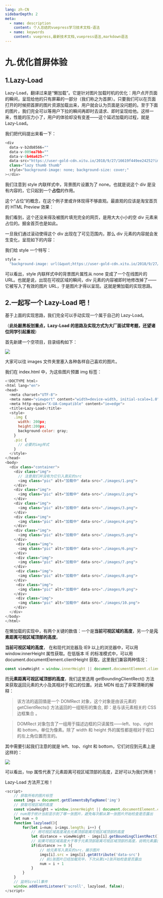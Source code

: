 ```yaml
---
lang: zh-CN
sidebarDepth: 2
meta:
  - name: description
    content: 个人总结的vuepress学习技术文档-语法
  - name: keywords
    content: vuepress,最新技术文档,vuepress语法,markdown语法
---
```


# 九.优化首屏体验

## 1.Lazy-Load

Lazy-Load，翻译过来是“懒加载”。它是针对图片加载时机的优化：用户点开页面的瞬间，呈现给他的只有屏幕的一部分（我们称之为首屏）。只要我们可以在页面打开的时候把首屏的图片资源加载出来，用户就会认为页面是没问题的。至于下面的图片，我们完全可以等用户下拉的瞬间再即时去请求、即时呈现给他。这样一来，性能的压力小了，用户的体验却没有变差——这个延迟加载的过程，就是 Lazy-Load。

我们把代码提出来看一下：

```js
<div
  data-v-b2db8566=""
  data-v-009ea7bb=""
  data-v-6b46a625=""
  data-src="https://user-gold-cdn.xitu.io/2018/9/27/16619f449ee24252?imageView2/1/w/120/h/120/q/85/format/webp/interlace/1"
  class="lazy thumb thumb"
  style="background-image: none; background-size: cover;"
></div>
```

我们注意到 style 内联样式中，背景图片设置为了 none。也就是说这个 div 是没有内容的，它只起到一个**占位**的作用。

这个“占位”的概念，在这个例子里或许体现得不够直观。最直观的应该是淘宝首页的 HTML Preview 效果：


我们看到，这个还没来得及被图片填充完全的网页，是用大大小小的空 div 元素来占位的。掘金首页也是如此。

一旦我们通过滚动使得这个 div 出现在了可见范围内，那么 div 元素的内容就会发生变化，呈现如下的内容：


我们给 style 一个特写：

```js
style =
  "background-image: url(&quot;https://user-gold-cdn.xitu.io/2018/9/27/16619f449ee24252?imageView2/1/w/120/h/120/q/85/format/webp/interlace/1&quot;); background-size: cover;"
```

可以看出，style 内联样式中的背景图片属性从 none 变成了一个在线图片的 URL。也就是说，出现在可视区域的瞬间，div 元素的内容被即时地修改掉了——它被写入了有效的图片 URL，于是图片才得以呈现。这就是懒加载的实现思路。

## 2.一起写一个 Lazy-Load 吧！

基于上面的实现思路，我们完全可以手动实现一个属于自己的 Lazy-Load。

（**此处敲黑板划重点，Lazy-Load 的思路及实现方式为大厂面试常考题，还望诸位同学引起重视**）

首先新建一个空项目，目录结构如下：

![](https://user-gold-cdn.xitu.io/2018/10/5/1664322fcf90be3e?w=466&h=116&f=png&s=14252)

大家可以往 images 文件夹里塞入各种各样自己喜欢的图片。

我们在 index.html 中，为这些图片预置 img 标签：

```js
<!DOCTYPE html>
<html lang="en">
<head>
  <meta charset="UTF-8">
  <meta name="viewport" content="width=device-width, initial-scale=1.0">
  <meta http-equiv="X-UA-Compatible" content="ie=edge">
  <title>Lazy-Load</title>
  <style>
    .img {
      width: 200px;
      height:200px;
      background-color: gray;
    }
    .pic {
      // 必要的img样式
    }
  </style>
</head>
<body>
  <div class="container">
    <div class="img">
      // 注意我们并没有为它引入真实的src
      <img class="pic" alt="加载中" data-src="./images/1.png">
    </div>
    <div class="img">
      <img class="pic" alt="加载中" data-src="./images/2.png">
    </div>
    <div class="img">
      <img class="pic" alt="加载中" data-src="./images/3.png">
    </div>
    <div class="img">
      <img class="pic" alt="加载中" data-src="./images/4.png">
    </div>
    <div class="img">
      <img class="pic" alt="加载中" data-src="./images/5.png">
    </div>
     <div class="img">
      <img class="pic" alt="加载中" data-src="./images/6.png">
    </div>
     <div class="img">
      <img class="pic" alt="加载中" data-src="./images/7.png">
    </div>
     <div class="img">
      <img class="pic" alt="加载中" data-src="./images/8.png">
    </div>
     <div class="img">
      <img class="pic" alt="加载中" data-src="./images/9.png">
    </div>
     <div class="img">
      <img class="pic" alt="加载中" data-src="./images/10.png">
    </div>
  </div>
</body>
</html>
```

在懒加载的实现中，有两个关键的数值：一个是**当前可视区域的高度**，另一个是**元素距离可视区域顶部的高度**。

**当前可视区域的高度**， 在和现代浏览器及 IE9 以上的浏览器中，可以用 window.innerHeight 属性获取。在低版本 IE 的标准模式中，可以用 document.documentElement.clientHeight 获取，这里我们兼容两种情况：

```js
const viewHeight = window.innerHeight || document.documentElement.clientHeight
```

而**元素距离可视区域顶部的高度**，我们这里选用 getBoundingClientRect() 方法来获取返回元素的大小及其相对于视口的位置。对此 MDN 给出了非常清晰的解释：

> 该方法的返回值是一个 DOMRect 对象，这个对象是由该元素的 getClientRects() 方法返回的一组矩形的集合, 即：是与该元素相关的 CSS 边框集合 。

> DOMRect 对象包含了一组用于描述边框的只读属性——left、top、right 和 bottom，单位为像素。除了 width 和 height 外的属性都是相对于视口的左上角位置而言的。

其中需要引起我们注意的就是 left、top、right 和 bottom，它们对应到元素上是这样的：

![](https://user-gold-cdn.xitu.io/2018/10/5/1664360c6ceda200?w=500&h=500&f=png&s=25422)

可以看出，top 属性代表了元素距离可视区域顶部的高度，正好可以为我们所用！

Lazy-Load 方法开工啦！

```js
<script>
    // 获取所有的图片标签
    const imgs = document.getElementsByTagName('img')
    // 获取可视区域的高度
    const viewHeight = window.innerHeight || document.documentElement.clientHeight
    // num用于统计当前显示到了哪一张图片，避免每次都从第一张图片开始检查是否露出
    let num = 0
    function lazyload(){
        for(let i=num; i<imgs.length; i++) {
            // 用可视区域高度减去元素顶部距离可视区域顶部的高度
            let distance = viewHeight - imgs[i].getBoundingClientRect().top
            // 如果可视区域高度大于等于元素顶部距离可视区域顶部的高度，说明元素露出
            if(distance >= 0 ){
                // 给元素写入真实的src，展示图片
                imgs[i].src = imgs[i].getAttribute('data-src')
                // 前i张图片已经加载完毕，下次从第i+1张开始检查是否露出
                num = i + 1
            }
        }
    }
    // 监听Scroll事件
    window.addEventListener('scroll', lazyload, false);
</script>
```

